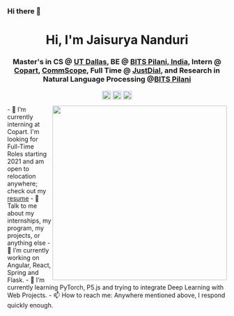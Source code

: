 ### Hi there 👋

<!--
**Jaisu-1/jaisu-1** is a ✨ _special_ ✨ repository because its `README.md` (this file) appears on your GitHub profile.
--!>

<h1 align="center">Hi, I'm Jaisurya Nanduri</h1>
<h3 align="center">Master's in CS @ <a href=https://www.utdallas.edu target="blank">UT Dallas</a>, BE @ <a href="https://www.bits-pilani.ac.in" target="blank">BITS Pilani, India</a>, Intern @ <a href=https://https://www.copart.com target="blank">Copart</a>, <a href=https://www.commscope.com target="blank">CommScope</a>, Full Time @ <a href=https://www.justdial.com/in target="blank">JustDial</a>, and Research in Natural Language Processing @<a href=https://https://www.bits-pilani.ac.in/ target="blank">BITS Pilani</a></h3>

<p align="center">
<a href=mailto:jaisunanduri1@gmail.com target="blank"><img align="center" src=https://cdn.jsdelivr.net/npm/simple-icons@3.0.1/icons/gmail.svg alt="itsjafer" height="20" width="20" /></a>
<a href=https://linkedin.com/in/itsjafer target="blank"><img align="center" src=https://cdn.jsdelivr.net/npm/simple-icons@3.0.1/icons/linkedin.svg alt="itsjafer" height="20" width="20" /></a>
<a href=https://itsjafer.com target="blank"><img align="center" src=https://cdn.jsdelivr.net/npm/simple-icons@3.0.1/icons/googlechrome.svg alt="itsjafer" height="20" width="20"/></a>
</p>
<p>
  <img src="https://itsjafer.com/baby_jafer.jpeg" width="400" align="right">
  
- 👷‍ I’m currently interning at Copart. I'm looking for Full-Time Roles starting 2021 and am open to relocation anywhere; check out my <a href=https://itsjafer.com/Resume.pdf> resume</a>

- 💬 Talk to me about my internships, my program, my projects, or anything else

- 🔭 I’m currently working on Angular, React, Spring and Flask.

- 🌱 I’m currently learning PyTorch, P5.js and trying to integrate Deep Learning with Web Projects.

- 📫 How to reach me: Anywhere mentioned above, I respond quickly enough.

</p>
